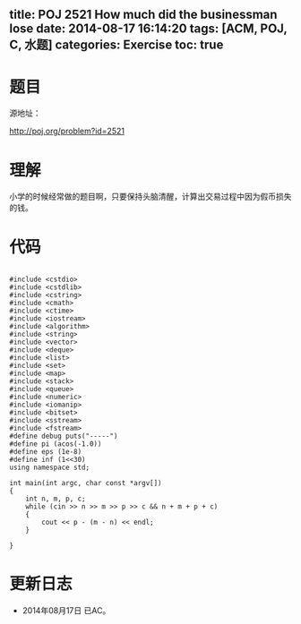 title: POJ 2521 How much did the businessman lose
date: 2014-08-17 16:14:20
tags: [ACM, POJ, C, 水题]
categories: Exercise
toc: true
---
# 题目
源地址：

http://poj.org/problem?id=2521

# 理解
小学的时候经常做的题目啊，只要保持头脑清醒，计算出交易过程中因为假币损失的钱。

<!-- more -->

# 代码

```

#include <cstdio>
#include <cstdlib>
#include <cstring>
#include <cmath>
#include <ctime>
#include <iostream>
#include <algorithm>
#include <string>
#include <vector>
#include <deque>
#include <list>
#include <set>
#include <map>
#include <stack>
#include <queue>
#include <numeric>
#include <iomanip>
#include <bitset>
#include <sstream>
#include <fstream>
#define debug puts("-----")
#define pi (acos(-1.0))
#define eps (1e-8)
#define inf (1<<30)
using namespace std;

int main(int argc, char const *argv[])
{
    int n, m, p, c;
    while (cin >> n >> m >> p >> c && n + m + p + c)
    {
        cout << p - (m - n) << endl;
    }

}

```

# 更新日志
- 2014年08月17日 已AC。